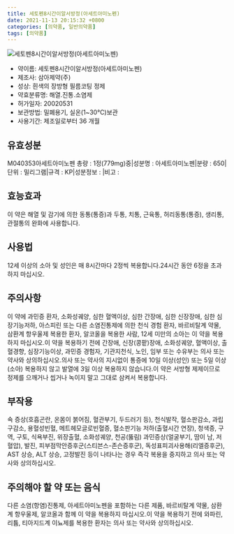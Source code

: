 ```yaml
---
title: 세토펜8시간이알서방정(아세트아미노펜)
date: 2021-11-13 20:15:32 +0800
categories: [의약품, 일반의약품]
tags: [의약품]
---
```

![세토펜8시간이알서방정(아세트아미노펜)](https://nedrug.mfds.go.kr/pbp/cmn/itemImageDownload/151317988895100133)

- 약이름: 세토펜8시간이알서방정(아세트아미노펜)
- 제조사: 삼아제약(주)
- 성상: 흰색의 장방형 필름코팅 정제 
- 약효분류명: 해열.진통.소염제
- 허가일자: 20020531
- 보관방법: 밀폐용기, 실온(1~30℃)보관                       
- 사용기간: 제조일로부터 36 개월
## 유효성분
M040353아세트아미노펜
총량 : 1정(779mg)중|성분명 : 아세트아미노펜|분량 : 650|단위 : 밀리그램|규격 : KP|성분정보 : |비고 :
## 효능효과
이 약은 해열 및 감기에 의한 동통(통증)과 두통, 치통, 근육통, 허리동통(통증), 생리통, 관절통의 완화에 사용합니다.
## 사용법
12세 이상의 소아 및 성인은 매 8시간마다 2정씩 복용합니다.24시간 동안 6정을 초과하지 마십시오.
## 주의사항
이 약에 과민증 환자, 소화성궤양, 심한 혈액이상, 심한 간장애, 심한 신장장애, 심한 심장기능저하, 아스피린 또는 다른 소염진통제에 의한 천식 경험 환자, 바르비탈계 약물, 삼환계 항우울제 복용한 환자, 알코올을 복용한 사람, 12세 미만의 소아는 이 약을 복용하지 마십시오.이 약을 복용하기 전에 간장애, 신장(콩팥)장애, 소화성궤양, 혈액이상, 출혈경향, 심장기능이상, 과민증 경험자, 기관지천식, 노인, 임부 또는 수유부는 의사 또는 약사와 상의하십시오.의사 또는 약사의 지시없이 통증에 10일 이상(성인) 또는 5일 이상(소아) 복용하지 않고 발열에 3일 이상 복용하지 않습니다.이 약은 서방형 제제이므로 정제를 으깨거나 씹거나 녹이지 말고 그대로 삼켜서 복용합니다.
## 부작용
쇽 증상(호흡곤란, 온몸이 붉어짐, 혈관부기, 두드러기 등), 천식발작, 혈소판감소, 과립구감소, 용혈성빈혈, 메트헤모글로빈혈증, 혈소판기능 저하(출혈시간 연장), 청색증, 구역, 구토, 식욕부진, 위장출혈, 소화성궤양, 천공(뚫림) 과민증상(얼굴부기, 땀이 남, 저혈압), 발진, 피부점막안증후군(스티븐스-존슨증후군), 독성표피괴사용해(리엘증후군), AST 상승, ALT 상승, 고정발진 등이 나타나는 경우 즉각 복용을 중지하고 의사 또는 약사와 상의하십시오.
## 주의해야 할 약 또는 음식
다른 소염(항염)진통제, 아세트아미노펜을 포함하는 다른 제품, 바르비탈계 약물, 삼환계 항우울제, 알코올과 함께 이 약을 복용하지 마십시오.이 약을 복용하기 전에 와파린, 리튬, 티아지드계 이뇨제를 복용한 환자는 의사 또는 약사와 상의하십시오.
